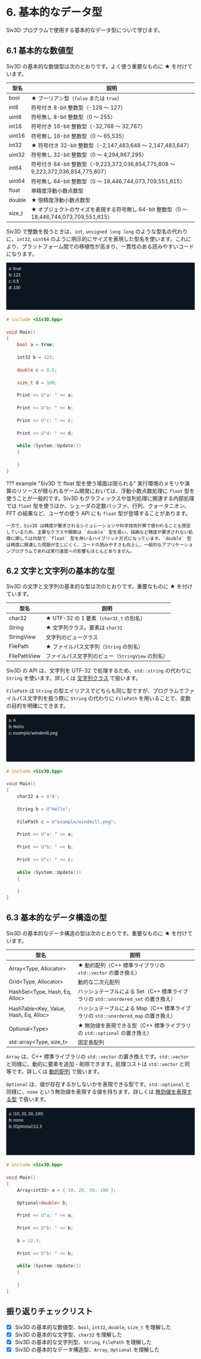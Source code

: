 # 6. 基本的なデータ型
Siv3D プログラムで使用する基本的なデータ型について学びます。

## 6.1 基本的な数値型
Siv3D の基本的な数値型は次のとおりです。よく使う重要なものに ★ を付けています。

| 型名        | 説明                                                                      |
|-----------|-------------------------------------------------------------------------|
| bool      | ★ ブーリアン型（`false` または `true`）                                            |
| int8      | 符号付き 8-bit 整数型（-128 ～ 127）                                              |
| uint8     | 符号無し 8-bit 整数型（0 ～ 255）                                                 |
| int16     | 符号付き 16-bit 整数型（-32,768 ～ 32,767）                                       |
| uint16    | 符号無し 16-bit 整数型（0 ～ 65,535）                                             |
| int32     | ★ 符号付き 32-bit 整数型（-2,147,483,648 ～ 2,147,483,647）                       |
| uint32    | 符号無し 32-bit 整数型（0 ～ 4,294,967,295）                                    |
| int64     | 符号付き 64-bit 整数型（-9,223,372,036,854,775,808 ～ 9,223,372,036,854,775,807） |
| uint64    | 符号無し 64-bit 整数型（0 ～ 18,446,744,073,709,551,615）                         |
| float     | 単精度浮動小数点数型                                                              |
| double    | ★ 倍精度浮動小数点数型                                                            |
| size_t    | ★ オブジェクトのサイズを表現する符号無し 64-bit 整数型（0 ～ 18,446,744,073,709,551,615）        |

Siv3D で整数を扱うときは、`int`, `unsigned long long` のような型名の代わりに、`int32`, `uint64` のように明示的にサイズを表現した型名を使います。これにより、プラットフォーム間での移植性が高まり、一貫性のある読みやすいコードになります。

![](https://raw.githubusercontent.com/Siv3D/siv3d.site.resource/main/v7/tutorial/basic-types/1.png)

```cpp
# include <Siv3D.hpp>

void Main()
{
	bool a = true;

	int32 b = 123;

	double c = 0.5;

	size_t d = 100;

	Print << U"a: " << a;

	Print << U"b: " << b;

	Print << U"c: " << c;

	Print << U"d: " << d;

	while (System::Update())
	{

	}
}
```

??? example "Siv3D で float 型を使う場面は限られる"
	実行環境のメモリや演算のリソースが限られるゲーム開発においては、浮動小数点数処理に `float` 型を使うことが一般的です。Siv3D もグラフィックスや並列処理に関連する内部処理では `float` 型を使うほか、シェーダの定数バッファ、行列、クォータニオン、FFT の結果など、ユーザの使う API にも `float` 型が登場することがあります。

	一方で、Siv3D は精度が要求されるシミュレーションや科学技術計算で使われることも想定しているため、主要なクラスや関数は `double` 型を扱い、描画など精度が要求されない処理に関しては内部で `float` 型を用いるハイブリッド方式になっています。`double` 型は精度に関連した問題が生じにくく、コードの読みやすさも向上し、一般的なアプリケーションプログラムであれば実行速度への影響もほとんどありません。


## 6.2 文字と文字列の基本的な型
Siv3D の文字と文字列の基本的な型は次のとおりです。重要なものに ★ を付けています。

| 型名        | 説明                                                                      |
| ----------- | ------------------------------------------------------------------------- |
| char32       | ★ UTF-32 の 1 要素（`char32_t` の別名） |
| String       | ★ 文字列クラス。要素は `char32`           |
| StringView   | 文字列のビュークラス                      |
| FilePath     | ★ ファイルパス文字列（`String` の別名）       |
| FilePathView | ファイルパス文字列のビュー（`StringView` の別名） |

Siv3D の API は、文字列を UTF-32 で処理するため、`std::string` の代わりに `String` を使います。詳しくは [文字列クラス](../string) で扱います。

`FilePath` は `String` の型エイリアスでどちらも同じ型ですが、プログラムでファイルパス文字列を扱う際に `String` の代わりに `FilePath` を用いることで、変数の目的を明確にできます。

![](https://raw.githubusercontent.com/Siv3D/siv3d.site.resource/main/v7/tutorial/basic-types/2.png)

```cpp
# include <Siv3D.hpp>

void Main()
{
	char32 a = U'A';

	String b = U"Hello";

	FilePath c = U"example/windmill.png";

	Print << U"a: " << a;

	Print << U"b: " << b;

	Print << U"c: " << c;

	while (System::Update())
	{

	}
}
```


## 6.3 基本的なデータ構造の型
Siv3D の基本的なデータ構造の型は次のとおりです。重要なものに ★ を付けています。

| 型名        | 説明                                                                      |
| ----------- | ------------------------------------------------------------------------- |
| Array&lt;Type, Allocator&gt;                              | ★ 動的配列（C++ 標準ライブラリの `std::vector` の置き換え）                   |
| Grid&lt;Type, Allocator&gt;                               | 動的な二次元配列                                                 |
| HashSet&lt;Type, Hash, Eq, Alloc&gt;                      | ハッシュテーブルによる Set（C++ 標準ライブラリの `std::unordered_set` の置き換え） |
| HashTable&lt;Key, Value, Hash, Eq, Alloc&gt;              | ハッシュテーブルによる Map（C++ 標準ライブラリの `std::unordered_map` の置き換え） |
| Optional&lt;Type&gt;                                      | ★ 無効値を表現できる型（C++ 標準ライブラリの `std::optional` の置き換え）           |
| std::array&lt;Type, size_t&gt;                            | 固定長配列                                                    |

`Array` は、C++ 標準ライブラリの `std::vector` の置き換えです。`std::vector` と同様に、動的に要素を追加・削除できます。処理コストは `std::vector` と同等です。詳しくは [動的配列](../array) で扱います。

`Optional` は、値が存在するかしないかを表現できる型です。`std::optional` と同様に、`none` という無効値を表現する値を持ちます。詳しくは [無効値を表現する型](../optional) で扱います。

![](https://raw.githubusercontent.com/Siv3D/siv3d.site.resource/main/v7/tutorial/basic-types/3.png)

```cpp
# include <Siv3D.hpp>

void Main()
{
	Array<int32> a = { 10, 20, 50, 100 };

	Optional<double> b;

	Print << U"a: " << a;

	Print << U"b: " << b;

	b = 12.3;

	Print << U"b: " << b;

	while (System::Update())
	{

	}
}
```


## 振り返りチェックリスト
- [x] Siv3D の基本的な数値型、`bool`, `int32`, `double`, `size_t` を理解した
- [x] Siv3D の基本的な文字型、`char32` を理解した
- [x] Siv3D の基本的な文字列型、`String`, `FilePath` を理解した
- [x] Siv3D の基本的なデータ構造型、`Array`, `Optional` を理解した

